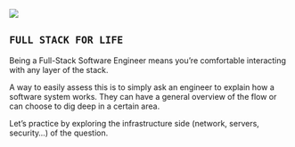 ![](https://s3.amazonaws.com/intranet-projects-files/holbertonschool-sysadmin_devops/298/aJPw3mw.jpg)

## `FULL STACK FOR LIFE`
Being a Full-Stack Software Engineer means you’re comfortable interacting with any layer of the stack.

A way to easily assess this is to simply ask an engineer to explain how a software system works. They can have a general overview of the flow or can choose to dig deep in a certain area.

Let’s practice by exploring the infrastructure side (network, servers, security…) of the question.
